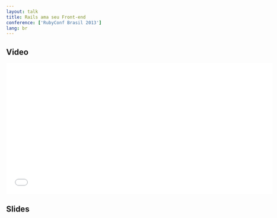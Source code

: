 ```yaml
---
layout: talk
title: Rails ama seu Front-end
conference: ['RubyConf Brasil 2013']
lang: br
---
```


## Video

<iframe src="//www.eventials.com/talk-embed/OTc2OzM5ODE=/" width="720" height="354" webkitAllowFullScreen mozallowfullscreen allowFullScreen frameborder="0" scrolling="no" marginheight="0" marginwidth="0"> </iframe>

## Slides

<script async class="speakerdeck-embed" data-id="9c7b3db04afc0132104a12561742bc27" data-ratio="1.33333333333333" src="//speakerdeck.com/assets/embed.js"></script>
